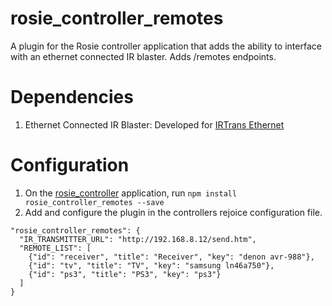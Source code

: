 # rosie_controller_remotes
A plugin for the Rosie controller application that adds the ability to interface with an ethernet connected IR blaster. Adds /remotes endpoints.

# Dependencies
1. Ethernet Connected IR Blaster: Developed for [IRTrans Ethernet](http://www.irtrans.de/en/technicalinfo/lan.php)

# Configuration
1. On the [rosie_controller](https://github.com/Olson3R/rosie_controller) application, run `npm install rosie_controller_remotes --save`
2. Add and configure the plugin in the controllers rejoice configuration file.
```
"rosie_controller_remotes": {
  "IR_TRANSMITTER_URL": "http://192.168.8.12/send.htm",
  "REMOTE_LIST": [
    {"id": "receiver", "title": "Receiver", "key": "denon avr-988"},
    {"id": "tv", "title": "TV", "key": "samsung ln46a750"},
    {"id": "ps3", "title": "PS3", "key": "ps3"}
  ]
}
```
